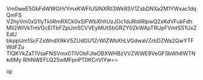 Vm0weE5GbFdWWGhVYmxKWFlUSlNXRll3WkRSV1ZsbDNXa2M1YWxac1dqQmFS
V2hyVm0xS1IyTkliRmRXCk0xSlFWbXhhUzJOc1duRldiRlpwQ2xKdVFubFdh
MlI2WlVkTmVGcElTbFZpUm5CVVEyMUtSbGRZY0ZkWApTRUpFVmtSS1UxZEdU
bkppUm1ScFZsWndXRkV5ZUdGU1ZrWlZWbXhLVGdwaVZrbDZWa2QwYTFWdFZu
TlQKYkZaT1VsaFNSVmx0TlVObFJteDBXWHBzVVZWWE9VeGFSbWh6WTNkdlMy
RlhNWEFLQ25wMFpnPT0KCnVlYw==

iqi
